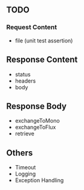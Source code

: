 ## TODO

### Request Content
- file (unit test assertion)

## Response Content
- status
- headers
- body

## Response Body
- exchangeToMono
- exchangeToFlux
- retrieve

## Others
- Timeout
- Logging
- Exception Handling
